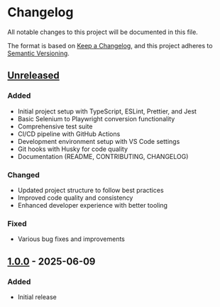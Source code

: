 # Changelog

All notable changes to this project will be documented in this file.

The format is based on [Keep a Changelog](https://keepachangelog.com/en/1.0.0/),
and this project adheres to [Semantic Versioning](https://semver.org/spec/v2.0.0.html).

## [Unreleased]

### Added
- Initial project setup with TypeScript, ESLint, Prettier, and Jest
- Basic Selenium to Playwright conversion functionality
- Comprehensive test suite
- CI/CD pipeline with GitHub Actions
- Development environment setup with VS Code settings
- Git hooks with Husky for code quality
- Documentation (README, CONTRIBUTING, CHANGELOG)

### Changed
- Updated project structure to follow best practices
- Improved code quality and consistency
- Enhanced developer experience with better tooling

### Fixed
- Various bug fixes and improvements

## [1.0.0] - 2025-06-09

### Added
- Initial release

[Unreleased]: https://github.com/neilfitzgerald1972/selenium-playwright-converter-ts/compare/v1.0.0...HEAD
[1.0.0]: https://github.com/neilfitzgerald1972/selenium-playwright-converter-ts/releases/tag/v1.0.0
